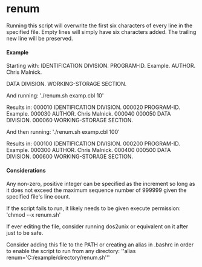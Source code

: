 # **renum**

Running this script will overwrite the first six characters of every line in the specified file.
Empty lines will simply have six characters added. The trailing new line will be preserved.

#### Example

Starting with:
IDENTIFICATION DIVISION.
PROGRAM-ID. Example.
AUTHOR. Chris Malnick.

DATA DIVISION.
WORKING-STORAGE SECTION.

And running:
'./renum.sh examp.cbl 10'

Results in:
000010 IDENTIFICATION DIVISION.
000020 PROGRAM-ID. Example.
000030 AUTHOR. Chris Malnick.
000040
000050 DATA DIVISION.
000060 WORKING-STORAGE SECTION.

And then running:
'./renum.sh examp.cbl 100'

Results in:
000100 IDENTIFICATION DIVISION.
000200 PROGRAM-ID. Example.
000300 AUTHOR. Chris Malnick.
000400
000500 DATA DIVISION.
000600 WORKING-STORAGE SECTION.

#### Considerations

Any non-zero, positive integer can be specified as the increment so long as it does not exceed the maximum sequence number of 999999 given the specified file's line count.

If the script fails to run, it likely needs to be given execute permission:
'chmod --x renum.sh'

If ever editing the file, consider running dos2unix or equivalent on it after just to be safe.

Consider adding this file to the PATH or creating an alias in .bashrc in order to enable the script to run from any directory:
''alias renum='C:/example/directory/renum.sh'''
